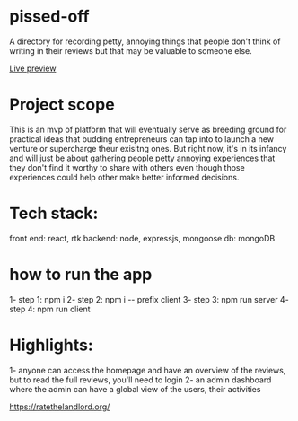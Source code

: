 # pissed-off
A directory for recording petty, annoying things that people don't think of writing in their reviews but that may be valuable to someone else.

<a href="https://pissed-off.onrender.com/">Live preview</a>

# Project scope
This is an mvp of platform that will eventually serve as breeding ground for practical ideas that budding entrepreneurs can tap into to launch a new venture or supercharge theur exisitng ones.
But right now, it's in its infancy and will just be about gathering people petty annoying experiences that they don't find it worthy to share with others even though those experiences could help other make better informed decisions.

# Tech stack:
front end: react, rtk
backend: node, expressjs, mongoose
db: mongoDB

# how to run the app
1- step 1: npm i
2- step 2: npm i -- prefix client
3- step 3: npm run server
4- step 4: npm run client

# Highlights:
1- anyone can access the homepage and have an overview of the reviews, but to read the full reviews, you'll need to login
2- an admin dashboard where the admin can have a global view of the users, their activities

https://ratethelandlord.org/
